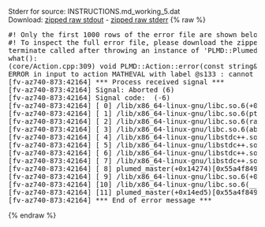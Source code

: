 Stderr for source:  INSTRUCTIONS.md_working_5.dat   
Download: [zipped raw stdout](INSTRUCTIONS.md_working_5.dat.plumed_master.stdout.txt.zip) - [zipped raw stderr](INSTRUCTIONS.md_working_5.dat.plumed_master.stderr.txt.zip) 
{% raw %}
<pre>
#! Only the first 1000 rows of the error file are shown below
#! To inspect the full error file, please download the zipped raw stderr file above
terminate called after throwing an instance of 'PLMD::Plumed::ExceptionError'
what():
(core/Action.cpp:309) void PLMD::Action::error(const string&) const
ERROR in input to action MATHEVAL with label @s133 : cannot find action named cv (hint! the actions with value in this ActionSet are: timestep kBT posx posy posz Masses Charges Box driver q6_mat q6_sh q6_denom_ones q6_denom q6_sp q6_rmn-n6 q6_imn-n6 q6_rmn-n5 q6_imn-n5 q6_rmn-n4 q6_imn-n4 q6_rmn-n3 q6_imn-n3 q6_rmn-n2 q6_imn-n2 q6_rmn-n1 q6_imn-n1 q6_rmn-0 q6_imn-0 q6_rmn-p1 q6_imn-p1 q6_rmn-p2 q6_imn-p2 q6_rmn-p3 q6_imn-p3 q6_rmn-p4 q6_imn-p4 q6_rmn-p5 q6_imn-p5 q6_rmn-p6 q6_imn-p6 q6_rms-n6 q6_ims-n6 q6_rms-n5 q6_ims-n5 q6_rms-n4 q6_ims-n4 q6_rms-n3 q6_ims-n3 q6_rms-n2 q6_ims-n2 q6_rms-n1 q6_ims-n1 q6_rms-0 q6_ims-0 q6_rms-p1 q6_ims-p1 q6_rms-p2 q6_ims-p2 q6_rms-p3 q6_ims-p3 q6_rms-p4 q6_ims-p4 q6_rms-p5 q6_ims-p5 q6_rms-p6 q6_ims-p6 q6_vmean2 q6_vmean q6_norm2 q6_norm q6 )
[fv-az740-873:42164] *** Process received signal ***
[fv-az740-873:42164] Signal: Aborted (6)
[fv-az740-873:42164] Signal code:  (-6)
[fv-az740-873:42164] [ 0] /lib/x86_64-linux-gnu/libc.so.6(+0x42520)[0x7fe83ea42520]
[fv-az740-873:42164] [ 1] /lib/x86_64-linux-gnu/libc.so.6(pthread_kill+0x12c)[0x7fe83ea969fc]
[fv-az740-873:42164] [ 2] /lib/x86_64-linux-gnu/libc.so.6(raise+0x16)[0x7fe83ea42476]
[fv-az740-873:42164] [ 3] /lib/x86_64-linux-gnu/libc.so.6(abort+0xd3)[0x7fe83ea287f3]
[fv-az740-873:42164] [ 4] /lib/x86_64-linux-gnu/libstdc++.so.6(+0xa2b9e)[0x7fe83eea2b9e]
[fv-az740-873:42164] [ 5] /lib/x86_64-linux-gnu/libstdc++.so.6(+0xae20c)[0x7fe83eeae20c]
[fv-az740-873:42164] [ 6] /lib/x86_64-linux-gnu/libstdc++.so.6(+0xae277)[0x7fe83eeae277]
[fv-az740-873:42164] [ 7] /lib/x86_64-linux-gnu/libstdc++.so.6(__cxa_rethrow+0x4b)[0x7fe83eeae52b]
[fv-az740-873:42164] [ 8] plumed_master(+0x14274)[0x55a4f849e274]
[fv-az740-873:42164] [ 9] /lib/x86_64-linux-gnu/libc.so.6(+0x29d90)[0x7fe83ea29d90]
[fv-az740-873:42164] [10] /lib/x86_64-linux-gnu/libc.so.6(__libc_start_main+0x80)[0x7fe83ea29e40]
[fv-az740-873:42164] [11] plumed_master(+0x14ed5)[0x55a4f849eed5]
[fv-az740-873:42164] *** End of error message ***
</pre>
{% endraw %}
